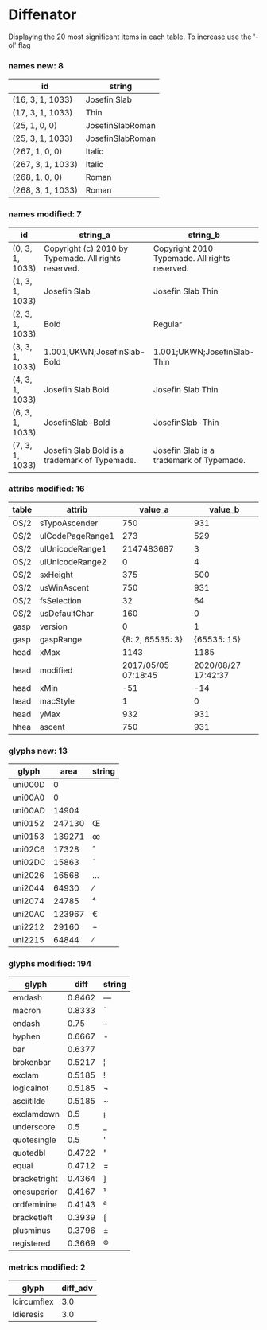# Diffenator

Displaying the 20 most significant items in each table. To increase use the '-ol' flag


### names new: 8

id | string
--- | --- | 
(16, 3, 1, 1033) | Josefin Slab
(17, 3, 1, 1033) | Thin
(25, 1, 0, 0) | JosefinSlabRoman
(25, 3, 1, 1033) | JosefinSlabRoman
(267, 1, 0, 0) | Italic
(267, 3, 1, 1033) | Italic
(268, 1, 0, 0) | Roman
(268, 3, 1, 1033) | Roman

### names modified: 7

id | string_a | string_b
--- | --- | --- | 
(0, 3, 1, 1033) | Copyright (c) 2010 by Typemade. All rights reserved. | Copyright 2010 Typemade. All rights reserved.
(1, 3, 1, 1033) | Josefin Slab | Josefin Slab Thin
(2, 3, 1, 1033) | Bold | Regular
(3, 3, 1, 1033) | 1.001;UKWN;JosefinSlab-Bold | 1.001;UKWN;JosefinSlab-Thin
(4, 3, 1, 1033) | Josefin Slab Bold | Josefin Slab Thin
(6, 3, 1, 1033) | JosefinSlab-Bold | JosefinSlab-Thin
(7, 3, 1, 1033) | Josefin Slab Bold is a trademark of Typemade. | Josefin Slab is a trademark of Typemade.

### attribs modified: 16

table | attrib | value_a | value_b
--- | --- | --- | --- | 
OS/2 | sTypoAscender | 750 | 931
OS/2 | ulCodePageRange1 | 273 | 529
OS/2 | ulUnicodeRange1 | 2147483687 | 3
OS/2 | ulUnicodeRange2 | 0 | 4
OS/2 | sxHeight | 375 | 500
OS/2 | usWinAscent | 750 | 931
OS/2 | fsSelection | 32 | 64
OS/2 | usDefaultChar | 160 | 0
gasp | version | 0 | 1
gasp | gaspRange | {8: 2, 65535: 3} | {65535: 15}
head | xMax | 1143 | 1185
head | modified | 2017/05/05 07:18:45 | 2020/08/27 17:42:37
head | xMin | -51 | -14
head | macStyle | 1 | 0
head | yMax | 932 | 931
hhea | ascent | 750 | 931

### glyphs new: 13

glyph | area | string
--- | --- | --- | 
uni000D | 0 | 
uni00A0 | 0 |  
uni00AD | 14904 | ­
uni0152 | 247130 | Œ
uni0153 | 139271 | œ
uni02C6 | 17328 | ˆ
uni02DC | 15863 | ˜
uni2026 | 16568 | …
uni2044 | 64930 | ⁄
uni2074 | 24785 | ⁴
uni20AC | 123967 | €
uni2212 | 29160 | −
uni2215 | 64844 | ∕

### glyphs modified: 194

glyph | diff | string
--- | --- | --- | 
emdash | 0.8462 | —
macron | 0.8333 | ¯
endash | 0.75 | –
hyphen | 0.6667 | -
bar | 0.6377 | |
brokenbar | 0.5217 | ¦
exclam | 0.5185 | !
logicalnot | 0.5185 | ¬
asciitilde | 0.5185 | ~
exclamdown | 0.5 | ¡
underscore | 0.5 | _
quotesingle | 0.5 | '
quotedbl | 0.4722 | "
equal | 0.4712 | =
bracketright | 0.4364 | ]
onesuperior | 0.4167 | ¹
ordfeminine | 0.4143 | ª
bracketleft | 0.3939 | [
plusminus | 0.3796 | ±
registered | 0.3669 | ®

### metrics modified: 2

glyph | diff_adv
--- | --- | 
Icircumflex | 3.0
Idieresis | 3.0
